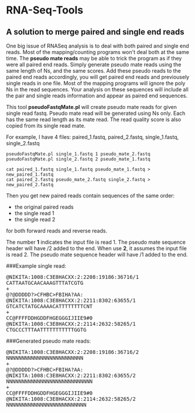 # RNA-Seq-Tools

## A solution to merge paired and single end reads
One big issue of RNASeq analysis is to deal with both paired and single end reads. 
Most of the mapping/counting programs won't deal both at the same time. 
The __pseudo mate reads__ may be able to trick the program as if they were all paired end reads.
Simply generate pseudo mate reads using the same length of Ns, and the same scores.
Add these pseudo reads to the paired end reads accordingly, you will get paired end reads and 
previousely single reads in one file. Most of the mapping programs will ignore the poly Ns in the read sequences. 
Your analysis on these sequences will include all the pair and single reads information and appear as paired end sequences.


This tool **pseudoFastqMate.pl** will create pseudo mate reads for given single read fastq.
Pseudo mate read will be generated using Ns only. Each has the same read length as its mate read.
The read quality score is also copied from its single read mate.

For example, I have 4 files: paired_1.fastq, paired_2.fastq, single_1.fastq, single_2.fastq
```
pseudoFastqMate.pl single_1.fastq 1 pseudo_mate_2.fastq
pseudoFastqMate.pl single_2.fastq 2 pseudo_mate_1.fastq

cat paired_1.fastq single_1.fastq pseudo_mate_1.fastq > new_paired_1.fastq
cat paired_2.fastq pseudo_mate_2.fastq single_2.fastq > new_paired_2.fastq
```
Then you get new paired reads contain sequences of the same order:   
*  the original paired reads 
*  the single read 1 
*  the single read 2 

for both forward reads and reverse reads. 

The number __1__ indicates the input file is read 1. The pseudo mate sequence header will have /2 added to the end.
When use __2__, it assumes the input file is read 2. The pseudo mate sequence header will have /1 added to the end.



###Example single read:
<pre>
@NIKITA:1008:C3E8HACXX:2:2208:19186:36716/1  
CATTAATGCAACAAAGTTTATCGTG  
+
@?@DDDDD?>CFHBC>FBIHA?AA:  
@NIKITA:1008:C3E8HACXX:2:2211:8302:63655/1  
GTCATCTATGCAAAACATTTTTTTTCNT  
+
CC@FFFFDDHGDDFHGEGGGIJIIE9#0  
@NIKITA:1008:C3E8HACXX:2:2114:2632:58265/1  
CTGCCCTTTAATTTTTTTTTTTGGTG  
</pre>
###Generated pseudo mate reads:
<pre>
@NIKITA:1008:C3E8HACXX:2:2208:19186:36716/2
NNNNNNNNNNNNNNNNNNNNNNNNN
+
@?@DDDDD?>CFHBC>FBIHA?AA:
@NIKITA:1008:C3E8HACXX:2:2211:8302:63655/2
NNNNNNNNNNNNNNNNNNNNNNNNNNNN
+
CC@FFFFDDHGDDFHGEGGGIJIIE9#0
@NIKITA:1008:C3E8HACXX:2:2114:2632:58265/2
NNNNNNNNNNNNNNNNNNNNNNNNNN
</pre>
